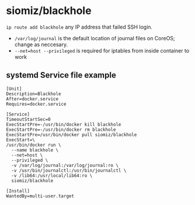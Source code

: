 # siomiz/blackhole

`ip route add blackhole` any IP address that failed SSH login.

* `/var/log/journal` is the default location of journal files on CoreOS; change as neccesary.
* `--net=host --privileged` is required for iptables from inside container to work

## systemd Service file example

    [Unit]
    Description=Blackhole
    After=docker.service
    Requires=docker.service

    [Service]
    TimeoutStartSec=0
    ExecStartPre=-/usr/bin/docker kill blackhole
    ExecStartPre=-/usr/bin/docker rm blackhole
    ExecStartPre=/usr/bin/docker pull siomiz/blackhole
    ExecStart=\
    /usr/bin/docker run \
      --name blackhole \
      --net=host \
      --privileged \
      -v /var/log/journal:/var/log/journal:ro \
      -v /usr/bin/journalctl:/usr/bin/journalctl \
      -v /lib64:/usr/local/lib64:ro \
      siomiz/blackhole
    
    [Install]
    WantedBy=multi-user.target
